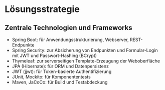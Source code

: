 # Lösungsstrategie

## Zentrale Technologien und Frameworks

- Spring Boot: für Anwendungsstrukturierung, Webserver, REST-Endpunkte
- Spring Security: zur Absicherung von Endpunkten und Formular-Login mit JWT und Passwort-Hashing (BCrypt)
- Thymeleaf: zur serverseitigen Template-Erzeugung der Weboberfläche
- JPA (Hibernate): für ORM und Datenpersistenz
- JWT (jjwt): für Token-basierte Authentifizierung
- JUnit, Mockito: für Komponententests
- Maven, JaCoCo: für Build und Testabdeckung

